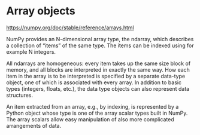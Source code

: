 # Array objects

https://numpy.org/doc/stable/reference/arrays.html

NumPy provides an N-dimensional array type, the ndarray, which describes a collection of “items” of the same type. The items can be indexed using for example N integers.

All ndarrays are homogeneous: every item takes up the same size block of memory, and all blocks are interpreted in exactly the same way. How each item in the array is to be interpreted is specified by a separate data-type object, one of which is associated with every array. In addition to basic types (integers, floats, etc.), the data type objects can also represent data structures.

An item extracted from an array, e.g., by indexing, is represented by a Python object whose type is one of the array scalar types built in NumPy. The array scalars allow easy manipulation of also more complicated arrangements of data.
